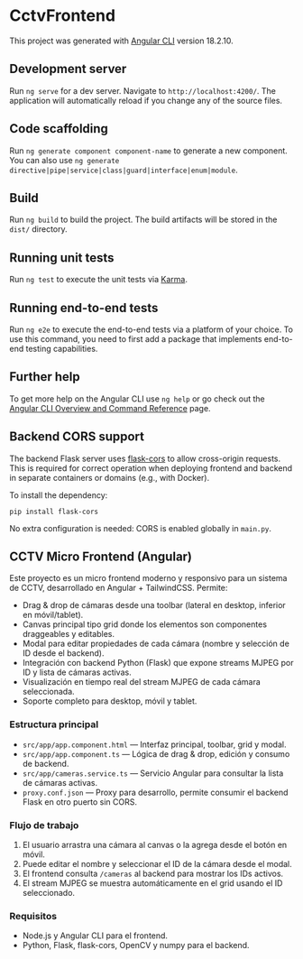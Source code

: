 # CctvFrontend

This project was generated with [Angular CLI](https://github.com/angular/angular-cli) version 18.2.10.

## Development server

Run `ng serve` for a dev server. Navigate to `http://localhost:4200/`. The application will automatically reload if you change any of the source files.

## Code scaffolding

Run `ng generate component component-name` to generate a new component. You can also use `ng generate directive|pipe|service|class|guard|interface|enum|module`.

## Build

Run `ng build` to build the project. The build artifacts will be stored in the `dist/` directory.

## Running unit tests

Run `ng test` to execute the unit tests via [Karma](https://karma-runner.github.io).

## Running end-to-end tests

Run `ng e2e` to execute the end-to-end tests via a platform of your choice. To use this command, you need to first add a package that implements end-to-end testing capabilities.

## Further help

To get more help on the Angular CLI use `ng help` or go check out the [Angular CLI Overview and Command Reference](https://angular.dev/tools/cli) page.

## Backend CORS support

The backend Flask server uses [flask-cors](https://flask-cors.readthedocs.io/) to allow cross-origin requests. This is required for correct operation when deploying frontend and backend in separate containers or domains (e.g., with Docker).

To install the dependency:

```
pip install flask-cors
```

No extra configuration is needed: CORS is enabled globally in `main.py`.

## CCTV Micro Frontend (Angular)

Este proyecto es un micro frontend moderno y responsivo para un sistema de CCTV, desarrollado en Angular + TailwindCSS. Permite:

- Drag & drop de cámaras desde una toolbar (lateral en desktop, inferior en móvil/tablet).
- Canvas principal tipo grid donde los elementos son componentes draggeables y editables.
- Modal para editar propiedades de cada cámara (nombre y selección de ID desde el backend).
- Integración con backend Python (Flask) que expone streams MJPEG por ID y lista de cámaras activas.
- Visualización en tiempo real del stream MJPEG de cada cámara seleccionada.
- Soporte completo para desktop, móvil y tablet.

### Estructura principal
- `src/app/app.component.html` — Interfaz principal, toolbar, grid y modal.
- `src/app/app.component.ts` — Lógica de drag & drop, edición y consumo de backend.
- `src/app/cameras.service.ts` — Servicio Angular para consultar la lista de cámaras activas.
- `proxy.conf.json` — Proxy para desarrollo, permite consumir el backend Flask en otro puerto sin CORS.

### Flujo de trabajo
1. El usuario arrastra una cámara al canvas o la agrega desde el botón en móvil.
2. Puede editar el nombre y seleccionar el ID de la cámara desde el modal.
3. El frontend consulta `/cameras` al backend para mostrar los IDs activos.
4. El stream MJPEG se muestra automáticamente en el grid usando el ID seleccionado.

### Requisitos
- Node.js y Angular CLI para el frontend.
- Python, Flask, flask-cors, OpenCV y numpy para el backend.
